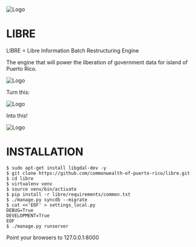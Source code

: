 ![Logo](https://raw.github.com/commonwealth-of-puerto-rico/libre/master/libre/docs/_static/libre_logo.png)


LIBRE
=====

LIBRE = Libre Information Batch Restructuring Engine


The engine that will power the liberation of government data for island of Puerto Rico.


![Logo](https://raw.github.com/commonwealth-of-puerto-rico/libre/master/libre/docs/_static/main_diagram.png)

Turn this:

![Logo](https://raw.github.com/commonwealth-of-puerto-rico/libre/master/libre/docs/_static/before.png)

Into this!

![Logo](https://raw.github.com/commonwealth-of-puerto-rico/libre/master/libre/docs/_static/after.png)

INSTALLATION
============

    $ sudo apt-get install libgdal-dev -y
    $ git clone https://github.com/commonwealth-of-puerto-rico/libre.git
    $ cd libre
    $ virtualenv venv
    $ source venv/bin/activate
    $ pip install -r libre/requirements/common.txt
    $ ./manage.py syncdb --migrate
    $ cat <<'EOF' > settings_local.py
    DEBUG=True
    DEVELOPMENT=True
    EOF
    $ ./manage.py runserver

Point your browsers to 127.0.0.1:8000
